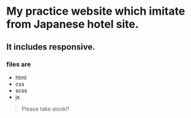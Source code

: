 # My practice website which imitate from Japanese hotel site.
## It includes responsive.
### files are
- html
- css
- scss
- js
> Please take alook!!
